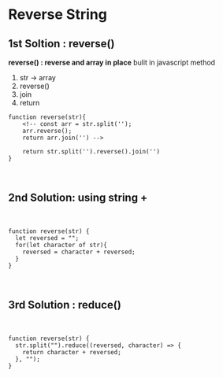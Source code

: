 # Reverse String


## 1st Soltion : reverse()

**reverse() : reverse and array in place** 
bulit in javascript method 

1. str -> array  
2. reverse()
3. join  
4. return
   
```
function reverse(str){
    <!-- const arr = str.split('');
    arr.reverse();
    return arr.join('') -->
    
    return str.split('').reverse().join('')
}
```
<br/>

## 2nd Solution: using string +

<br/>

```
function reverse(str) {
  let reversed = "";
  for(let character of str){
    reversed = character + reversed;
  }
}
```

<br/>

## 3rd Solution : reduce()


<br/>

```
function reverse(str) {
  str.split("").reduce((reversed, character) => {
    return character + reversed;
  }, "");
}
```